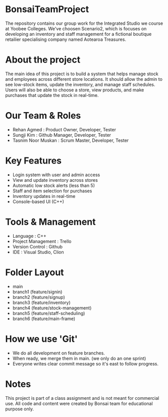 # BonsaiTeamProject
 The repository contains our group work for the Integrated Studio we course at Yoobee Colleges.
 We've choosen Scenario2, which is focuses on developing  an inventory and staff management for a fictional boutique retailier specialising company named Aotearoa Treasures.


# About the project
The main idea of this project is to build a system that helps manage stock and employees across different store locations.
It should allow the admin to see low-stock items, update the inventory, and manage staff schedules.
Users will also be able to choose a store, view products, and make purchases that update the stock in real-time.


# Our Team & Roles
- Rehan Agmed : Product Owner, Developer, Tester 
- Sungji Kim : Github Manager, Developer, Tester  
- Tasnim Noor Muskan : Scrum Master, Developer, Tester 

# Key Features 
- Login system with user and admin access
- View and update inventory across stores
- Automatic low stock alerts (less than 5)
- Staff and item selection for purchases
- Inventory updates in real-time
- Console-based UI (C++) 

# Tools & Management
- Language : C++
- Project Management : Trello
- Version Control : Github
- IDE : Visual Studio, Clion

# Folder Layout 
- main 
- branch1 (feature/signin)
- branch2 (feature/signup)
- branch3 (feature/inventory)
- branch4 (feature/stock-management)
- branch5 (feature/staff-scheduling)
- branch6 (feature/main-frame)

# How we use 'Git'
- We do all development on feature branches.
- When ready, we merge them in main. (we only do an one sprint)
- Everyone writes clear commit message so it's east to follow progress.

# Notes
This project is part of a class assignment and is not meant for commercial use.
All code and content were created by Bonsai team for educational purpose only.
